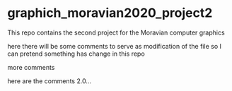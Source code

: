 # graphich_moravian2020_project2
This repo contains the second project for the Moravian computer graphics

here there will be some comments to serve as modification of the file so I can pretend something has change in this repo


more comments

here are the comments 2.0...

